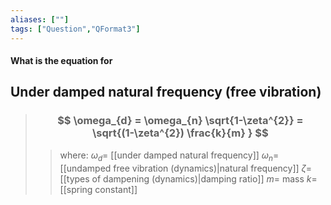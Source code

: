 ```yaml
---
aliases: [""]
tags: ["Question","QFormat3"]
---
```


#### What is the equation for
## Under damped natural frequency (free vibration)

> ### $$ \omega_{d} = \omega_{n} \sqrt{1-\zeta^{2}} = \sqrt{(1-\zeta^{2}) \frac{k}{m} } $$ 
>> where:
>> $\omega_{d}=$ [[under damped natural frequency]]
>> $\omega_{n}=$ [[undamped free vibration (dynamics)|natural frequency]]
>> $\zeta=$ [[types of dampening (dynamics)|damping ratio]]
>> $m=$ mass
>> $k=$ [[spring constant]]
